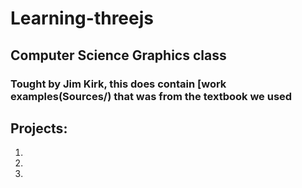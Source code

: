 # Learning-threejs
## Computer Science Graphics class
### Tought by Jim Kirk, this does contain [work examples(Sources/) that was from the textbook we used

## Projects:
1. 
2. 
3. 
